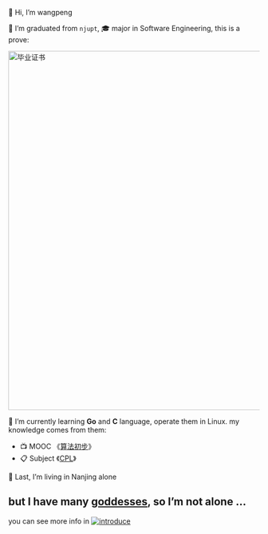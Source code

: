 👋 Hi, I’m wangpeng

🏫 I’m graduated from `njupt`, 🎓 major in Software Engineering, this is a prove:

  <img src="https://ae85.gitee.io/about/degree-wp-200k.jpg" alt="毕业证书" width="720" />

🌱 I’m currently learning **Go** and **C** language, operate them in Linux. my knowledge comes from them:
- 📺 MOOC 《[算法初步](https://www.icourse163.org/learn/PKU-1466016167)》
- 📋 Subject 《[CPL](http://www.why.ink:8080/CPL/2022/Main_Page)》

💞️ Last, I’m living in Nanjing alone

but I have many [goddesses](https://ae85.gitee.io/category/core_friends), so I’m not alone ...
---
 you can see more info in [![introduce](https://img.shields.io/badge/blog-wangpeng-pink?style=social&logo=GreenSock)](https://ae85.gitee.io)
